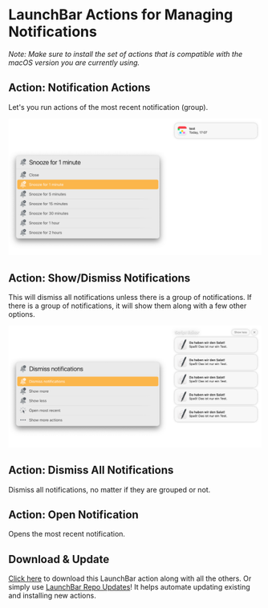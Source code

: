 # LaunchBar Actions for Managing Notifications

*Note: Make sure to install the set of actions that is compatible with the macOS version you are currently using.*

## Action: Notification Actions

Let's you run actions of the most recent notification (group). 

<img src="noti_actions.png" width="800"/> 
 
## Action: Show/Dismiss Notifications

This will dismiss all notifications unless there is a group of notifications. If there is a group of notifications, it will show them along with a few other options. 

<img src="noti_show_dismiss.png" width="800"/> 

## Action: Dismiss All Notifications

Dismiss all notifications, no matter if they are grouped or not.

## Action: Open Notification

Opens the most recent notification.


## Download & Update

[Click here](https://github.com/Ptujec/LaunchBar/archive/refs/heads/master.zip) to download this LaunchBar action along with all the others. Or simply use [LaunchBar Repo Updates](https://github.com/Ptujec/LaunchBar/tree/master/LB-Repo-Updates#launchbar-repo-updates-action)! It helps automate updating existing and installing new actions.